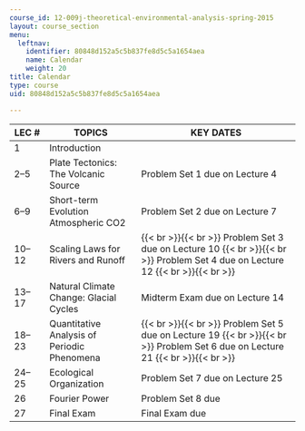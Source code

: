 ```yaml
---
course_id: 12-009j-theoretical-environmental-analysis-spring-2015
layout: course_section
menu:
  leftnav:
    identifier: 80848d152a5c5b837fe8d5c5a1654aea
    name: Calendar
    weight: 20
title: Calendar
type: course
uid: 80848d152a5c5b837fe8d5c5a1654aea

---
```


| LEC # | TOPICS | KEY DATES |
| --- | --- | --- |
| 1 | Introduction | &nbsp; |
| 2–5 | Plate Tectonics: The Volcanic Source | Problem Set 1 due on Lecture 4 |
| 6–9 | Short-term Evolution Atmospheric CO2 | Problem Set 2 due on Lecture 7 |
| 10–12 | Scaling Laws for Rivers and Runoff |  {{< br >}}{{< br >}} Problem Set 3 due on Lecture 10 {{< br >}}{{< br >}} Problem Set 4 due on Lecture 12 {{< br >}}{{< br >}}  |
| 13–17 | Natural Climate Change: Glacial Cycles | Midterm Exam due on Lecture 14 |
| 18–23 | Quantitative Analysis of Periodic Phenomena |  {{< br >}}{{< br >}} Problem Set 5 due on Lecture 19 {{< br >}}{{< br >}} Problem Set 6 due on Lecture 21 {{< br >}}{{< br >}}  |
| 24–25 | Ecological Organization | Problem Set 7 due on Lecture 25 |
| 26 | Fourier Power | Problem Set 8 due |
| 27 | Final Exam | Final Exam due